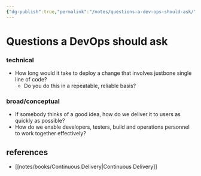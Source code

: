 ```yaml
---
{"dg-publish":true,"permalink":"/notes/questions-a-dev-ops-should-ask/","dgHomeLink":true,"dgPassFrontmatter":false}
---
```


# Questions a DevOps should ask

### technical
- How long would it take to deploy a change that involves justbone single line of code?
    - Do you do this in a repeatable, reliable basis?


### broad/conceptual

- If somebody thinks of a good idea, how do we deliver it to users as quickly as possible?
- How do we enable developers, testers, build and operations personnel to work together effectively?

## references

- [[notes/books/Continuous Delivery|Continuous Delivery]]